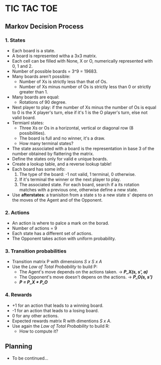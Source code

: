 # TIC TAC TOE
## Markov Decision Process
### 1. States
- Each board is a state.
- A board is represented witha a 3x3 matrix.
- Each cell can be filled with None, X or O, numerically represented with 0, 1 and 2.
- Number of possible boards = 3^9 = 19683.
- Many boards aren't possible:
    - Number of Xs is strictly less than that of Os.
    - Number of Xs minus number of Os is strictly less than 0 or strictly greater than 1.
- Many boards are equal:
    - Rotations of 90 degree.
- Next player to play: if the number of Xs minus the number of Os is equal to 0 is the X player's turn, else if it's 1 is the O player's turn, else not valid board.
- Termianl states: 
    - Three Xs or Os in a horizontal, vertical or diagonal row (8 possibilities).
    - The board is full and no winner, it's a draw.
    - How many terminal states?
- The state associated with a board is the representation in base 3 of the number obtained by flattering the matrix.
- Define the states only for valid e unique boards.
- Create a lookup table, and a reverse lookup table!
- Each board has some info:
    1. The type of the board: -1 not valid, 1 terminal, 0 otherwise.
    2. If it's terminal the winner or the next player to play.
    3. The associated state. For each board, search if a its rotation matches with a previous one, otherwise define a new state.
- Use **afterstates**: a tranisiton from a state s to a new state s' depens on the moves of the Agent and of the Opponent.

### 2. Actions
- An action is where to palce a mark on the borad.
- Number of actions = 9
- Each state has a different set of actions.
- The Opponent takes action with uniform probability.

### 3. Transition probabilities
- Transition matrix P with dimensions *S x S x A*
- Use the *Law of Total Probability* to build P:
    - The Agent's move depends on the actions taken. -> ***P_X(s, s', a)***
    - The Opponent's move doesn't depens on the actions. -> ***P_O(s, s')***
    - ***P = P_X * P_O***

### 4. Rewards
- +1 for an action that leads to a winning board.
- -1 for an action that leads to a losing board.
- 0 for any other actions.
- Expected rewards matrix R with dimentions *S x A*.
- Use again the *Law of Total Probability* to build R:
    - How to compute it?

## Planning
- To be continued...
